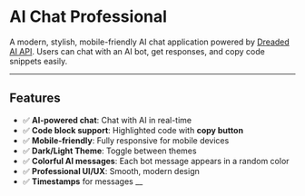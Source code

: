 # AI Chat Professional

A modern, stylish, mobile-friendly AI chat application powered by [Dreaded AI API](https://api.dreaded.site/). Users can chat with an AI bot, get responses, and copy code snippets easily.

---

## Features

- ✅ **AI-powered chat**: Chat with AI in real-time  
- ✅ **Code block support**: Highlighted code with **copy button**  
- ✅ **Mobile-friendly**: Fully responsive for mobile devices  
- ✅ **Dark/Light Theme**: Toggle between themes  
- ✅ **Colorful AI messages**: Each bot message appears in a random color  
- ✅ **Professional UI/UX**: Smooth, modern design  
- ✅ **Timestamps** for messages
__
